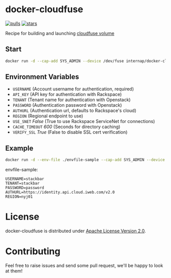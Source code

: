 # docker-cloudfuse

[![pulls](https://img.shields.io/docker/pulls/internap/cloudfuse.png?maxAge=86400)](https://hub.docker.com/r/internap/cloudfuse/) [![stars](https://img.shields.io/docker/stars/internap/cloudfuse.png?maxAge=86400)](https://hub.docker.com/r/internap/cloudfuse/)

Recipe for building and launching [cloudfuse volume](https://github.com/fordodone/cloudfuse)

## Start

```sh
docker run -d --cap-add SYS_ADMIN --device /dev/fuse internap/docker-cloudfuse
```

## Environment Variables

* `USERNAME` (Account username for authentication, required)
* `API_KEY` (API key for authentication with Rackspace)
* `TENANT` (Tenant name for authentication with Openstack)
* `PASSWORD` (Authentication password with Openstack)
* `AUTHURL` (Authentication url, defaults to Rackspace's cloud)
* `REGION` (Regional endpoint to use)
* `USE_SNET` *False* (True to use Rackspace ServiceNet for connections)
* `CACHE_TIMEOUT` *600* (Seconds for directory caching)
* `VERIFY_SSL` *True* (False to disable SSL cert verification)


## Example

```sh
docker run -d --env-file ./envfile-sample --cap-add SYS_ADMIN --device /dev/fuse internap/docker-cloudfuse
```

envfile-sample:
```
USERNAME=stackbar
TENANT=stackbar
PASSWORD=password
AUTHURL=https://identity.api.cloud.iweb.com/v2.0
REGION=nyj01
```


# License

docker-cloudfuse is distributed under [Apache License Version 2.0](LICENSE).

# Contributing

Feel free to raise issues and send some pull request, we'll be happy to look at them!
